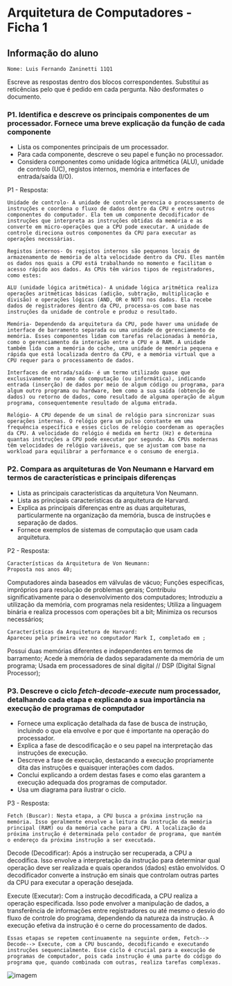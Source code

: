 # Arquitetura de Computadores - Ficha 1

## Informação do aluno

    Nome: Luis Fernando Zaninetti 11Q1

Escreve as respostas dentro dos blocos correspondentes.
Substitui as reticências pelo que é pedido em cada pergunta.
Não desformates o documento.

### P1. Identifica e descreve os principais componentes de um processador. Fornece uma breve explicação da função de cada componente

- Lista os componentes principais de um processador.
- Para cada componente, descreve o seu papel e função no processador.
- Considera componentes como unidade lógica aritmética (ALU), unidade de controlo (UC), registos internos, memória e interfaces de entrada/saída (I/O).

P1 - Resposta:

    Unidade de controlo- A unidade de controle gerencia o processamento de instruções e coordena o fluxo de dados dentro da CPU e entre outros componentes do computador. Ela tem um componente decodificador de instruções que interpreta as instruções obtidas da memória e as converte em micro-operações que a CPU pode executar. A unidade de controle direciona outros componentes da CPU para executar as operações necessárias.
   
    Registos internos- Os registos internos são pequenos locais de armazenamento de memória de alta velocidade dentro da CPU. Eles mantêm os dados nos quais a CPU está trabalhando no momento e facilitam o acesso rápido aos dados. As CPUs têm vários tipos de registradores, como estes:

    ALU (unidade lógica aritmética)- A unidade lógica aritmética realiza operações aritméticas básicas (adição, subtração, multiplicação e divisão) e operações lógicas (AND, OR e NOT) nos dados. Ela recebe dados de registradores dentro da CPU, processa-os com base nas instruções da unidade de controle e produz o resultado.

    Memória- Dependendo da arquitetura da CPU, pode haver uma unidade de interface de barramento separada ou uma unidade de gerenciamento de memória. Esses componentes lidam com tarefas relacionadas à memória, como o gerenciamento da interação entre a CPU e a RAM. A unidade também lida com a memória do cache, uma unidade de memória pequena e rápida que está localizada dentro da CPU, e a memória virtual que a CPU requer para o processamento de dados.

    Interfaces de entrada/saída- é um termo utilizado quase que exclusivamente no ramo da computação (ou informática), indicando entrada (inserção) de dados por meio de algum código ou programa, para algum outro programa ou hardware, bem como a sua saída (obtenção de dados) ou retorno de dados, como resultado de alguma operação de algum programa, consequentemente resultado de alguma entrada.

    Relógio- A CPU depende de um sinal de relógio para sincronizar suas operações internas. O relógio gera um pulso constante em uma frequência específica e esses ciclos de relógio coordenam as operações da CPU. A velocidade do relógio é medida em hertz (Hz) e determina quantas instruções a CPU pode executar por segundo. As CPUs modernas têm velocidades de relógio variáveis, que se ajustam com base na workload para equilibrar a performance e o consumo de energia.

### P2. Compara as arquiteturas de Von Neumann e Harvard em termos de características e principais diferenças

- Lista as principais características da arquitetura Von Neumann.
- Lista as principais características da arquitetura de Harvard.
- Explica as principais diferenças entre as duas arquiteturas, particularmente na organização da memória, busca de instruções e separação de dados.
- Fornece exemplos de sistemas de computação que usam cada arquitetura.

P2 - Resposta:

    Características da Arquitetura de Von Neumann:
    Proposta nos anos 40;
Computadores ainda baseados em válvulas de vácuo;
Funções específicas, impróprios para resolução de problemas gerais;
Contribuiu significativamente para o desenvolvimento dos computadores;
Introduziu a utilização da memória, com programas nela residentes;
Utiliza a linguagem binária e realiza processos com operações bit a bit;
Minimiza os recursos necessários;


    Características da Arquitetura de Harvard:
    Apareceu pela primeira vez no computador Mark I, completado em ;
Possui duas memórias diferentes e independentes em termos de barramento;
Acede à memória de dados separadamente da memória de um programa;
Usada em processadores de sinal digital // DSP (Digital Signal Processor);



    

### P3. Descreve o ciclo *fetch-decode-execute* num processador, detalhando cada etapa e explicando a sua importância na execução de programas de computador

- Fornece uma explicação detalhada da fase de busca de instrução, incluindo o que ela envolve e por que é importante na operação do processador.
- Explica a fase de descodificação e o seu papel na interpretação das instruções de execução.
- Descreve a fase de execução, destacando a execução propriamente dita das instruções e quaisquer interações com dados.
- Conclui explicando a ordem destas fases e como elas garantem a execução adequada dos programas de computador.
- Usa um diagrama para ilustrar o ciclo.

P3 - Resposta:

    Fetch (Buscar): Nesta etapa, a CPU busca a próxima instrução na memória. Isso geralmente envolve a leitura da instrução da memória principal (RAM) ou da memória cache para a CPU. A localização da próxima instrução é determinada pelo contador de programa, que mantém o endereço da próxima instrução a ser executada.

Decode (Decodificar): Após a instrução ser recuperada, a CPU a decodifica. Isso envolve a interpretação da instrução para determinar qual operação deve ser realizada e quais operandos (dados) estão envolvidos. O decodificador converte a instrução em sinais que controlam outras partes da CPU para executar a operação desejada.

Execute (Executar): Com a instrução decodificada, a CPU realiza a operação especificada. Isso pode envolver a manipulação de dados, a transferência de informações entre registradores ou até mesmo o desvio do fluxo de controle do programa, dependendo da natureza da instrução. A execução efetiva da instrução é o cerne do processamento de dados.

    Essas etapas se repetem continuamente na seguinte ordem, Fetch--> Decode--> Execute, com a CPU buscando, decodificando e executando instruções sequencialmente. Esse ciclo é crucial para a execução de programas de computador, pois cada instrução é uma parte do código do programa que, quando combinada com outras, realiza tarefas complexas.

 ![imagem](https://i.ytimg.com/vi/xs5oq-i_rTc/maxresdefault.jpg)

    

    

